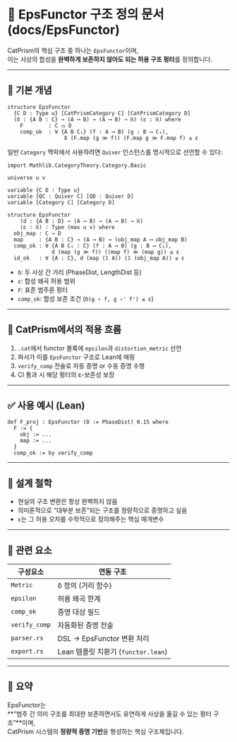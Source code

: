 # 🧩 EpsFunctor 구조 정의 문서 (docs/EpsFunctor)

CatPrism의 핵심 구조 중 하나는 `EpsFunctor`이며,  
이는 사상의 합성을 **완벽하게 보존하지 않아도 되는 허용 구조 펑터**를 정의합니다.

---

## 📐 기본 개념

```lean
structure EpsFunctor
  {C D : Type u} [CatPrismCategory C] [CatPrismCategory D]
  (δ : {A B : C} → (A ⟶ B) → (A ⟶ B) → ℝ) (ε : ℝ) where
    F        : C ⥤ D
    comp_ok  : ∀ {A B C₁} (f : A ⟶ B) (g : B ⟶ C₁),
                  δ (F.map (g ≫ f)) (F.map g ≫ F.map f) ≤ ε
```

일반 `Category` 맥락에서 사용하려면 `Quiver` 인스턴스를
명시적으로 선언할 수 있다:

```lean
import Mathlib.CategoryTheory.Category.Basic

universe u v

variable {C D : Type u}
variable [QC : Quiver C] [QD : Quiver D]
variable [Category C] [Category D]

structure EpsFunctor
    (d : {A B : D} → (A ⟶ B) → (A ⟶ B) → ℝ)
    (ε : ℝ) : Type (max u v) where
  obj_map : C → D
  map     : {A B : C} → (A ⟶ B) → (obj_map A ⟶ obj_map B)
  comp_ok : ∀ {A B C₁ : C} (f : A ⟶ B) (g : B ⟶ C₁),
              d (map (g ≫ f)) ((map f) ≫ (map g)) ≤ ε
  id_ok   : ∀ {A : C}, d (map (𝟙 A)) (𝟙 (obj_map A)) ≤ ε
```

- `δ`: 두 사상 간 거리 (PhaseDist, LengthDist 등)
- `ε`: 합성 왜곡 허용 범위
- `F`: 표준 범주론 펑터
- `comp_ok`: 합성 보존 조건 (`δ(g ∘ f, g ∘' f') ≤ ε`)

---

## 🎯 CatPrism에서의 적용 흐름

1. `.cat`에서 functor 블록에 `epsilon`과 `distortion_metric` 선언
2. 파서가 이를 `EpsFunctor` 구조로 Lean에 매핑
3. `verify_comp` 전술로 자동 증명 or 수동 증명 수행
4. CI 통과 시 해당 펑터의 ε-보존성 보장

---

## ✅ 사용 예시 (Lean)

```lean
def F_proj : EpsFunctor (δ := PhaseDist) 0.15 where
  F := {
    obj := ...
    map := ...
  }
  comp_ok := by verify_comp
```

---

## 🧠 설계 철학

- 현실의 구조 변환은 항상 완벽하지 않음
- 의미론적으로 “대부분 보존”되는 구조를 정량적으로 증명하고 싶음
- `ε`는 그 허용 오차를 수학적으로 정의해주는 핵심 매개변수

---

## 🔗 관련 요소

| 구성요소 | 연동 구조 |
|----------|-----------|
| `Metric` | δ 정의 (거리 함수) |
| `epsilon` | 허용 왜곡 한계 |
| `comp_ok` | 증명 대상 필드 |
| `verify_comp` | 자동화된 증명 전술 |
| `parser.rs` | DSL → EpsFunctor 변환 처리 |
| `export.rs` | Lean 템플릿 치환기 (`functor.lean`) |

---

## 📘 요약

EpsFunctor는  
**“범주 간 의미 구조를 최대한 보존하면서도 유연하게 사상을 옮길 수 있는 펑터 구조”**이며,  
CatPrism 시스템의 **정량적 증명 기반**을 형성하는 핵심 구조체입니다.
